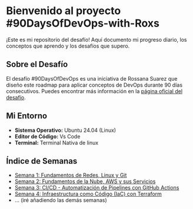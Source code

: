 # Bienvenido al proyecto #90DaysOfDevOps-with-Roxs

¡Este es mi repositorio del desafío! Aquí documento mi progreso diario, los conceptos que aprendo y los desafíos que supero.

## Sobre el Desafío

El desafío #90DaysOfDevOps es una iniciativa de Rossana Suarez que diseño este roadmap para aplicar conceptos de DevOps durante 90 días consecutivos. Puedes encontrar más información en la [página oficial del desafío](https://90daysdevops.295devops.com/).

## Mi Entorno

* **Sistema Operativo:** Ubuntu 24.04 (Linux)
* **Editor de Código:** Vs Code
* **Terminal:** Terminal Nativa de linux

## Índice de Semanas

* [Semana 1: Fundamentos de Redes, Linux y Git](daily-exercises/semana-1/)
* [Semana 2: Fundamentos de la Nube, AWS y sus Servicios](daily-exercises/semana-2/)
* [Semana 3: CI/CD - Automatización de Pipelines con GitHub Actions](daily-exercises/semana-3/)
* [Semana 4: Infraestructura como Código (IaC) con Terraform](daily-exercises/semana-4/)
* ... (iré añadiendo las demás semanas)
